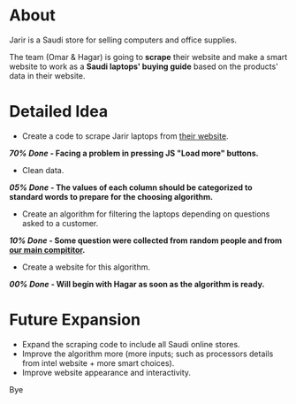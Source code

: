 # About
Jarir is a Saudi store for selling computers and office supplies.

The team (Omar & Hagar) is going to **scrape** their website and make a smart website to work as a **Saudi laptops' buying guide** based on the products' data in their website.

# Detailed Idea
- Create a code to scrape Jarir laptops from [their website](https://www.jarir.com/sa-en/computers-&-tablets/laptops.html).

***70% Done* - Facing a problem in pressing JS "Load more" buttons.**
- Clean data.

***05% Done* - The values of each column should be categorized to standard words to prepare for the choosing algorithm.**
- Create an algorithm for filtering the laptops depending on questions asked to a customer.

***10% Done* - Some question were collected from random people and from [our main compititor](https://www.choosist.com/us/laptops/start).**
- Create a website for this algorithm.

***00% Done* - Will begin with Hagar as soon as the algorithm is ready.**

# Future Expansion
- Expand the scraping code to include all Saudi online stores.
- Improve the algorithm more (more inputs; such as processors details from intel website  + more smart choices).
- Improve website appearance and interactivity.

Bye
